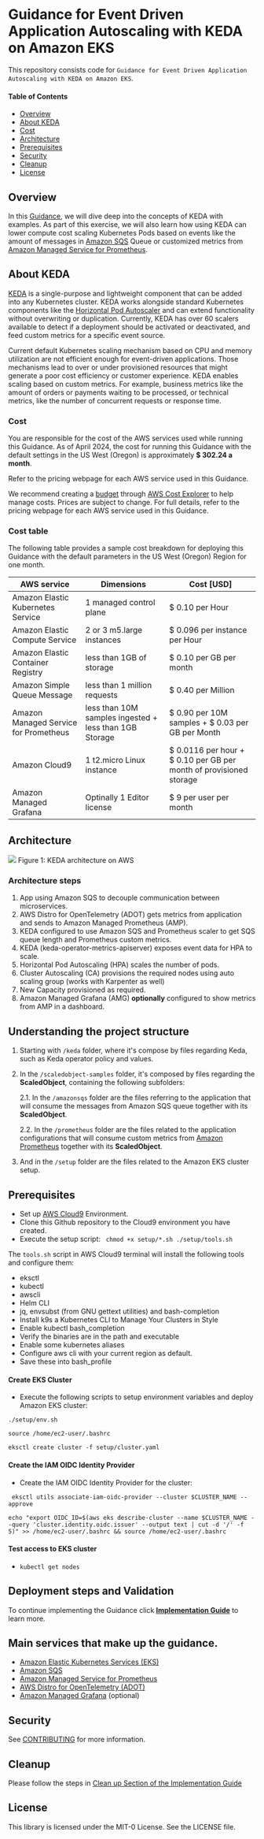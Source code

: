 # Guidance for Event Driven Application Autoscaling with KEDA on Amazon EKS

This repository consists code for `Guidance for Event Driven Application Autoscaling with KEDA on Amazon EKS`.

#### Table of Contents

* [Overview](#overview)
* [About KEDA](#about-keda)
* [Cost](#cost)
* [Architecture](#architecture)
* [Prerequisites](#prerequisites)
* [Security](#security)
* [Cleanup](#cleanup)
* [License](#license)


## Overview

In this [Guidance](#put-link-here), we will dive deep into the concepts of KEDA with examples. As part of this exercise, we will also learn how using KEDA can lower compute cost scaling Kubernetes Pods based on events like the amount of messages in [Amazon SQS](https://aws.amazon.com/sqs/) Queue or customized metrics from [Amazon Managed Service for Prometheus](https://aws.amazon.com/prometheus/).

## About KEDA

[KEDA](https://keda.sh/) is a single-purpose and lightweight component that can be added into any Kubernetes cluster. KEDA works alongside standard Kubernetes components like the [Horizontal Pod Autoscaler](https://kubernetes.io/docs/tasks/run-application/horizontal-pod-autoscale/) and can extend functionality without overwriting or duplication. Currently, KEDA has over 60 scalers available to detect if a deployment should be activated or deactivated, and feed custom metrics for a specific event source. 

Current default Kubernetes scaling mechanism based on CPU and memory utilization are not efficient enough for event-driven applications. Those mechanisms lead to over or under provisioned resources that might generate a poor cost efficiency or customer experience. KEDA enables scaling based on custom metrics. For example, business metrics like the amount of orders or payments waiting to be processed, or technical metrics, like the number of concurrent requests or response time.

### Cost 

You are responsible for the cost of the AWS services used while running
this Guidance. As of April 2024, the cost for running this
Guidance with the default settings in the US West (Oregon) is approximately **\$ 302.24
a month**.

Refer to the pricing webpage for each AWS service used in this Guidance.

We recommend creating
a [budget](https://alpha-docs-aws.amazon.com/awsaccountbilling/latest/aboutv2/budgets-create.html) through [AWS
Cost
Explorer](http://aws.amazon.com/aws-cost-management/aws-cost-explorer/) to
help manage costs. Prices are subject to change. For full details, refer
to the pricing webpage for each AWS service used in this Guidance.

### Cost table

The following table provides a sample cost breakdown for deploying this
Guidance with the default parameters in the US West (Oregon) Region
for one month.

| **AWS service**  | Dimensions | Cost \[USD\] |
|-----------|------------|----------|
| Amazon Elastic Kubernetes Service | 1 managed control plane | \$ 0.10 per Hour |
| Amazon Elastic Compute Service | 2 or 3 m5.large instances | \$ 0.096 per instance per Hour |
| Amazon Elastic Container Registry | less than 1GB of storage | \$ 0.10 per GB per month |
| Amazon Simple Queue Message | less than 1 million requests | \$ 0.40 per Million |
| Amazon Managed Service for Prometheus | less than 10M samples ingested + less than 1GB Storage | \$ 0.90 per 10M samples + \$ 0.03 per GB per Month | 
| Amazon Cloud9 | 1 t2.micro Linux instance | \$ 0.0116 per hour + \$ 0.10 per GB per month of provisioned storage |
| Amazon Managed Grafana | Optinally 1 Editor license | \$ 9 per user per month |


## Architecture

![](assets/keda-architecture.png)
Figure 1: KEDA architecture on AWS

### Architecture steps
1. App using Amazon SQS to decouple communication between microservices.
2. AWS Distro for OpenTelemetry (ADOT) gets metrics from application and sends to Amazon Managed Prometheus (AMP).
3. KEDA configured to use Amazon SQS and Prometheus scaler to get SQS queue length and Prometheus custom metrics.
4. KEDA (keda-operator-metrics-apiserver) exposes event data for HPA to scale.
5. Horizontal Pod Autoscaling (HPA) scales the number of pods.
6. Cluster Autoscaling (CA) provisions the required nodes using auto scaling group (works with Karpenter as well)
7. New Capacity provisioned as required.
8. Amazon Managed Grafana (AMG) **optionally** configured to show metrics from AMP in a dashboard.


## Understanding the project structure

1. Starting with ```/keda``` folder, where it's compose by files regarding Keda, such as Keda operator policy and values.


2. In the ```/scaledobject-samples``` folder, it's composed by files regarding the **ScaledObject**, containing the following subfolders:

    2.1. In the ```/amazonsqs``` folder are the files referring to the application that will consume the messages from Amazon SQS queue together with its **ScaledObject**.

    2.2. In the ```/prometheus``` folder are the files related to the application configurations that will consume custom metrics from [Amazon Prometheus](https://aws.amazon.com/prometheus/) together with its **ScaledObject**.

3. And in the ```/setup``` folder are the files related to the Amazon EKS cluster setup.


## Prerequisites

- Set up [AWS Cloud9](https://aws.amazon.com/cloud9/) Environment.
- Clone this Github repository to the Cloud9 environment you have created.
- Execute the setup script: ``` chmod +x setup/*.sh ./setup/tools.sh```

The ```tools.sh``` script in AWS Cloud9 terminal will install the following tools and configure them:

- eksctl
- kubectl
- awscli
- Helm CLI
- jq, envsubst (from GNU gettext utilities) and bash-completion
- Install k9s a Kubernetes CLI to Manage Your Clusters in Style
- Enable kubectl bash_completion
- Verify the binaries are in the path and executable
- Enable some kubernetes aliases
- Configure aws cli with your current region as default.
- Save these into bash_profile

#### Create EKS Cluster
- Execute the following scripts to setup environment variables and deploy Amazon EKS cluster:

``` 
./setup/env.sh

source /home/ec2-user/.bashrc 

eksctl create cluster -f setup/cluster.yaml 
```

#### Create the IAM OIDC Identity Provider
- Create the IAM OIDC Identity Provider for the cluster:

```  eksctl utils associate-iam-oidc-provider --cluster $CLUSTER_NAME --approve ```

```echo "export OIDC_ID=$(aws eks describe-cluster --name $CLUSTER_NAME --query 'cluster.identity.oidc.issuer' --output text | cut -d '/' -f 5)" >> /home/ec2-user/.bashrc && source /home/ec2-user/.bashrc``` 

#### Test access to EKS cluster
- ```kubectl get nodes```


## Deployment steps and Validation

To continue implementing the Guidance click  **[Implementation Guide](https://gitlab.aws.dev/wwso-guidance-samples/implementation-guides/guidance-for-event-driven-application-autoscaling-with-keda-on-amazon-eks/-/blob/main/ed_kedaeks_IG.md?ref_type=heads#cleanup-sqs-environment)** to learn more.


## Main services that make up the guidance.

- [Amazon Elastic Kubernetes Services (EKS)](https://aws.amazon.com/eks/)
- [Amazon SQS](https://aws.amazon.com/sqs/)
- [Amazon Managed Service for Prometheus](https://aws.amazon.com/prometheus/)
- [AWS Distro for OpenTelemetry (ADOT)](https://aws-otel.github.io/)
- [Amazon Managed Grafana](https://aws.amazon.com/grafana/) (optional)


## Security

See [CONTRIBUTING](CONTRIBUTING.md#security-issue-notifications) for more information.

## Cleanup

Please follow the steps in [Clean up Section of the Implementation Guide](https://gitlab.aws.dev/wwso-guidance-samples/implementation-guides/guidance-for-event-driven-application-autoscaling-with-keda-on-amazon-eks/-/blob/main/ed_kedaeks_IG.md?ref_type=heads#cleanup-sqs-environment)

## License

This library is licensed under the MIT-0 License. See the LICENSE file.
